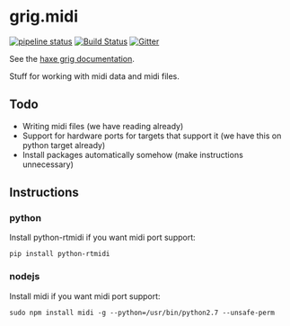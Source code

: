 # grig.midi

[![pipeline status](https://gitlab.com/haxe-grig/grig.midi/badges/master/pipeline.svg)](https://gitlab.com/haxe-grig/grig.midi/commits/master)
[![Build Status](https://travis-ci.org/osakared/grig.midi.svg?branch=master)](https://travis-ci.org/osakared/grig.midi)
[![Gitter](https://badges.gitter.im/haxe-grig/Lobby.svg)](https://gitter.im/haxe-grig/Lobby?utm_source=badge&utm_medium=badge&utm_campaign=pr-badge&utm_content=badge)

See the [haxe grig documentation](https://haxe-grig.gitlab.io/grig/).

Stuff for working with midi data and midi files.

## Todo

* Writing midi files (we have reading already)
* Support for hardware ports for targets that support it (we have this on python target already)
* Install packages automatically somehow (make instructions unnecessary)

## Instructions

### python

Install python-rtmidi if you want midi port support:

`pip install python-rtmidi`

### nodejs

Install midi if you want midi port support:

`sudo npm install midi -g --python=/usr/bin/python2.7 --unsafe-perm`